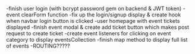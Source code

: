 -finish user login (with bcrypt password gem on backend & JWT token)
-event clearForm function
-fix up the login/signup display & create hook when navbar login button is clicked
-user homepage with event tickets displayed
-finish event modal & create add ticket button which makes post request to create ticket
-create event listeners for clicking on event category to display eventsCollection
-finish map method to display full list of events
-ROUTING?????
